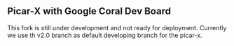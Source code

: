 ## Picar-X with Google Coral Dev Board

This fork is still under development and not ready for deployment. Currently we use th v2.0 branch as default developing branch for the picar-x. 
